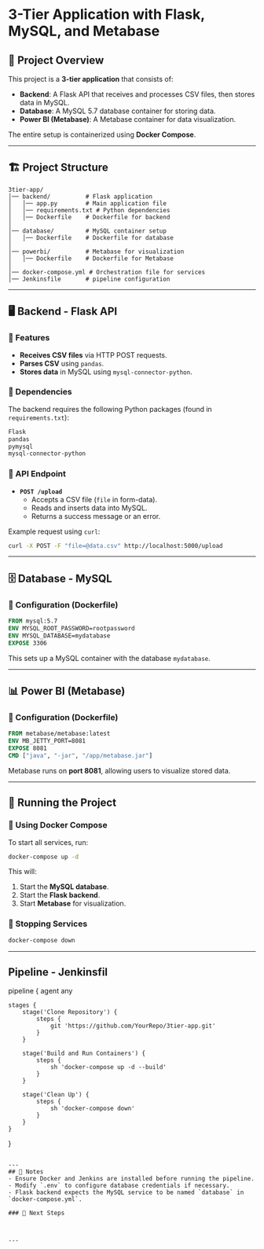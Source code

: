 # 3-Tier Application with Flask, MySQL, and Metabase

## 📌 Project Overview
This project is a **3-tier application** that consists of:
- **Backend**: A Flask API that receives and processes CSV files, then stores data in MySQL.
- **Database**: A MySQL 5.7 database container for storing data.
- **Power BI (Metabase)**: A Metabase container for data visualization.

The entire setup is containerized using **Docker Compose**.

---
## 🏗️ Project Structure
```
3tier-app/
│── backend/          # Flask application
│   │── app.py        # Main application file
│   │── requirements.txt # Python dependencies
│   │── Dockerfile    # Dockerfile for backend
│
│── database/         # MySQL container setup
│   │── Dockerfile    # Dockerfile for database
│
│── powerbi/          # Metabase for visualization
│   │── Dockerfile    # Dockerfile for Metabase
│
│── docker-compose.yml # Orchestration file for services
│── Jenkinsfile       # pipeline configuration
```

---
## 🖥️ Backend - Flask API
### 🔹 Features
- **Receives CSV files** via HTTP POST requests.
- **Parses CSV** using `pandas`.
- **Stores data** in MySQL using `mysql-connector-python`.

### 🔹 Dependencies
The backend requires the following Python packages (found in `requirements.txt`):
```txt
Flask
pandas
pymysql
mysql-connector-python
```

### 🔹 API Endpoint
- **`POST /upload`**
  - Accepts a CSV file (`file` in form-data).
  - Reads and inserts data into MySQL.
  - Returns a success message or an error.

Example request using `curl`:
```bash
curl -X POST -F "file=@data.csv" http://localhost:5000/upload
```

---
## 🗄️ Database - MySQL
### 🔹 Configuration (Dockerfile)
```dockerfile
FROM mysql:5.7
ENV MYSQL_ROOT_PASSWORD=rootpassword
ENV MYSQL_DATABASE=mydatabase
EXPOSE 3306
```
This sets up a MySQL container with the database `mydatabase`.

---
## 📊 Power BI (Metabase)
### 🔹 Configuration (Dockerfile)
```dockerfile
FROM metabase/metabase:latest
ENV MB_JETTY_PORT=8081
EXPOSE 8081
CMD ["java", "-jar", "/app/metabase.jar"]
```
Metabase runs on **port 8081**, allowing users to visualize stored data.

---
## 🚀 Running the Project
### 🔹 Using Docker Compose
To start all services, run:
```bash
docker-compose up -d
```
This will:
1. Start the **MySQL database**.
2. Start the **Flask backend**.
3. Start **Metabase** for visualization.

### 🔹 Stopping Services
```bash
docker-compose down
```

---
##  Pipeline - Jenkinsfil

pipeline {
    agent any

    stages {
        stage('Clone Repository') {
            steps {
                git 'https://github.com/YourRepo/3tier-app.git'  
            }
        }

        stage('Build and Run Containers') {
            steps {
                sh 'docker-compose up -d --build'
            }
        }

        stage('Clean Up') {
            steps {
                sh 'docker-compose down'
            }
        }
    }
}

```

---
## 📝 Notes
- Ensure Docker and Jenkins are installed before running the pipeline.
- Modify `.env` to configure database credentials if necessary.
- Flask backend expects the MySQL service to be named `database` in `docker-compose.yml`.

### 🎯 Next Steps



---

